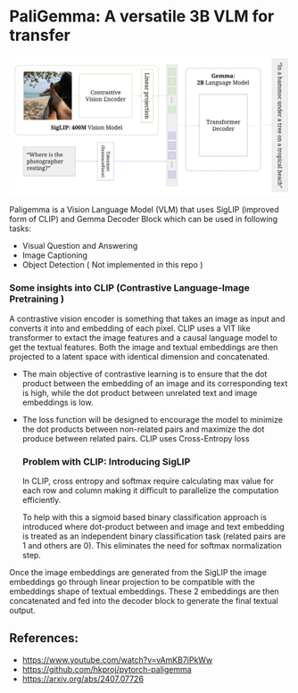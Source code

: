 # PaliGemma: A versatile 3B VLM for transfer

![images](https://raw.githubusercontent.com/Archit381/Research-Paper-Implementations/refs/heads/main/paligemma/assets/paligemma_architecture.png)

Paligemma is a Vision Language Model (VLM) that uses SigLIP (improved form of CLIP) and Gemma Decoder Block which can be used in following tasks:

 - Visual Question and Answering
 - Image Captioning
 - Object Detection ( Not implemented in this repo )


### Some insights into CLIP (Contrastive Language-Image Pretraining )

A contrastive vision encoder is something that takes an image as input and converts it into and embedding of each pixel. CLIP uses a VIT like transformer to extact the image features and a causal language model to get the textual features. Both the image and textual embeddings are then projected to a latent space with identical dimension and concatenated.

 - The main objective of contrastive learning is to ensure that the dot product between the embedding of an image and its corresponding text is high, while the dot product between unrelated text and image embeddings is low.
 
 - The loss function will be designed to encourage the model to minimize the dot products between non-related pairs and maximize the dot produce between related pairs. CLIP uses Cross-Entropy loss

    ### Problem with CLIP: Introducing SigLIP

    In CLIP, cross entropy and softmax require calculating max value for each row and column making it difficult to parallelize the computation efficiently.

    To help with this a sigmoid based binary classification approach is introduced where dot-product between and image and text embedding is treated as an independent binary classification task (related pairs are 1 and others are 0). This eliminates the need for softmax normalization step.


Once the image embeddings are generated from the SigLIP the image embeddings go through linear projection to be compatible with the embeddings shape of textual embeddings. These 2 embeddings are then concatenated and fed into the decoder block to generate the final textual output.

## References: 

 - https://www.youtube.com/watch?v=vAmKB7iPkWw
 - https://github.com/hkproj/pytorch-paligemma
 - https://arxiv.org/abs/2407.07726
